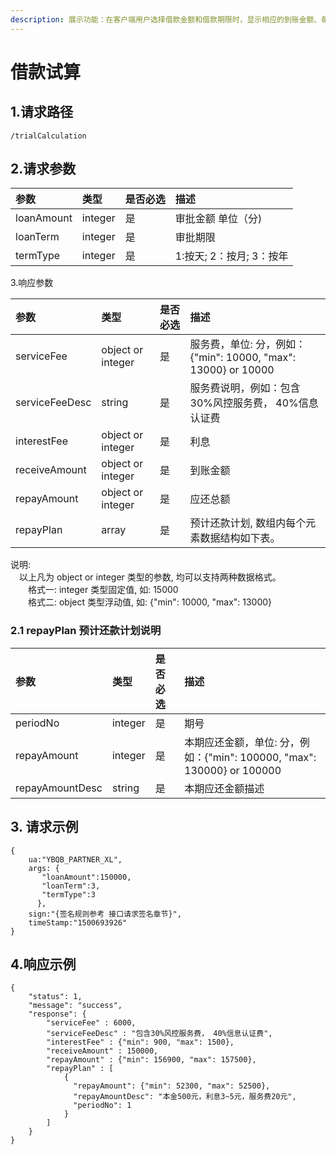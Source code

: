 ```yaml
---
description: 展示功能：在客户端用户选择借款金额和借款期限时，显示相应的到账金额、每期应还总额、服务费、费用描述等信息。
---
```


# 借款试算

## 1.请求路径

```text
/trialCalculation
```

##  2.请求参数

| 参数 | 类型 | 是否必选 | 描述 |
| :--- | :--- | :--- | :--- |
| loanAmount | integer | 是 | 审批金额 单位（分\) |
| loanTerm | integer | 是 | 审批期限 |
| termType | integer | 是 | 1:按天; 2：按月; 3：按年 |

3.响应参数

| 参数 | 类型 | 是否必选 | 描述 |
| :--- | :--- | :--- | :--- |
| serviceFee | object or integer | 是 | 服务费，单位: 分，例如：{"min": 10000, "max": 13000} or 10000 |
| serviceFeeDesc | string | 是 | 服务费说明，例如：包含30%风控服务费， 40%信息认证费 |
| interestFee | object or integer | 是 | 利息 |
| receiveAmount | object or integer | 是 | 到账金额 |
| repayAmount | object or integer | 是 | 应还总额 |
| repayPlan | array | 是 | 预计还款计划, 数组内每个元素数据结构如下表。 |

说明:   
　以上凡为 object or integer 类型的参数, 均可以支持两种数据格式。  
　　格式一: integer 类型固定值, 如: 15000  
　　格式二: object 类型浮动值, 如: {"min": 10000, "max": 13000}  


### 2.1 repayPlan 预计还款计划说明

| 参数 | 类型 | 是否必选 | 描述 |
| :--- | :--- | :--- | :--- |
| periodNo | integer | 是 | 期号 |
| repayAmount | integer | 是 | 本期应还金额，单位: 分，例如：{"min": 100000, "max": 130000} or 100000 |
| repayAmountDesc | string | 是 | 本期应还金额描述 |

## 3. 请求示例

```text
{
    ua:"YBQB_PARTNER_XL",
    args: { 
       "loanAmount":150000,
       "loanTerm":3,
       "termType":3   
      },
    sign:"{签名规则参考 接口请求签名章节}",
    timeStamp:"1500693926"
}
```

## 4.响应示例

```text
{
    "status": 1,
    "message": "success",
    "response": {
        "serviceFee" : 6000,
        "serviceFeeDesc" : "包含30%风控服务费， 40%信息认证费",
        "interestFee" : {"min": 900, "max": 1500},
        "receiveAmount" : 150000,
        "repayAmount" : {"min": 156900, "max": 157500},
        "repayPlan" : [ 
            {
              "repayAmount": {"min": 52300, "max": 52500},
              "repayAmountDesc": "本金500元，利息3~5元，服务费20元",
              "periodNo": 1
            }
        ]
    }
}
```

